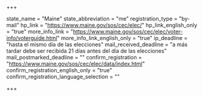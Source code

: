 +++

state_name = "Maine"
state_abbreviation = "me"
registration_type = "by-mail"
hp_link = "https://www.maine.gov/sos/cec/elec/"
hp_link_english_only = "true"
more_info_link = "https://www.maine.gov/sos/cec/elec/voter-info/voterguide.html"
more_info_link_english_only = "true"
ip_deadline = "hasta el mismo día de las elecciones"
mail_received_deadline = "a más tardar debe ser recibida 21 días antes del día de las elecciones"
mail_postmarked_deadline = ""
confirm_registration = "https://www.maine.gov/sos/cec/elec/data/index.html"
confirm_registration_english_only = "true"
confirm_registration_language_selection = ""

+++